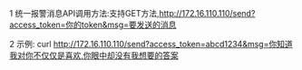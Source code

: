 1 统一报警消息API调用方法:支持GET方法,http://172.16.110.110/send?access_token=你的token&msg=要发送的消息

2 示例: curl http://172.16.110.110/send?access_token=abcd1234&msg=你知道我对你不仅仅是喜欢,你眼中却没有我想要的答案
